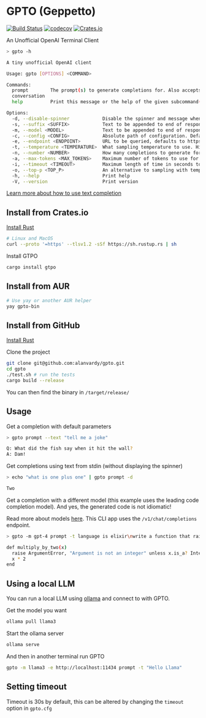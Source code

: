 # GPTO (Geppetto)

[![Build Status](https://github.com/alanvardy/gpto/workflows/ci/badge.svg)](https://github.com/alanvardy/gpto) [![codecov](https://codecov.io/gh/alanvardy/gpto/branch/master/graph/badge.svg?token=9FBJK1SU0K)](https://codecov.io/gh/alanvardy/gpto) [![Crates.io](https://img.shields.io/crates/v/gpto.svg)](https://crates.io/crates/gpto)

An Unofficial OpenAI Terminal Client

```bash
> gpto -h

A tiny unofficial OpenAI client

Usage: gpto [OPTIONS] <COMMAND>

Commands:
  prompt        The prompt(s) to generate completions for. Also accepts text from stdin
  conversation
  help          Print this message or the help of the given subcommand(s)

Options:
  -d, --disable-spinner            Disable the spinner and message when querying
  -s, --suffix <SUFFIX>            Text to be appended to end of response [default: ]
  -m, --model <MODEL>              Text to be appended to end of response, defaults to gpt-3.5-turbo and can be set in config
  -c, --config <CONFIG>            Absolute path of configuration. Defaults to $XDG_CONFIG_HOME/gpto.cfg
  -e, --endpoint <ENDPOINT>        URL to be queried, defaults to https://api.openai.com and can be set in config
  -t, --temperature <TEMPERATURE>  What sampling temperature to use. Higher values means the model will take more risks. Try 0.9 for more creative applications, and 0 (argmax sampling) for ones with a well-defined answer [default: 1]
  -n, --number <NUMBER>            How many completions to generate for each prompt [default: 1]
  -a, --max-tokens <MAX_TOKENS>    Maximum number of tokens to use for each request [default: 1000]
  -i, --timeout <TIMEOUT>          Maximum length of time in seconds to wait for an API request to complete
  -o, --top-p <TOP_P>              An alternative to sampling with temperature, called nucleus sampling, where the model considers the results of the tokens with top_p probability mass. So 0.1 means only the tokens comprising the top 10% probability mass are considered. We generally recommend altering this or temperature but not both [default: 1]
  -h, --help                       Print help
  -V, --version                    Print version
  ```

[Learn more about how to use text completion](https://beta.openai.com/docs/guides/completion/introduction)

## Install from Crates.io

[Install Rust](https://www.rust-lang.org/tools/install)

```bash
# Linux and MacOS
curl --proto '=https' --tlsv1.2 -sSf https://sh.rustup.rs | sh
```

Install GTPO

```bash
cargo install gtpo
```

## Install from AUR

```bash
# Use yay or another AUR helper
yay gpto-bin
```

## Install from GitHub

[Install Rust](https://www.rust-lang.org/tools/install)

Clone the project

```bash
git clone git@github.com:alanvardy/gpto.git
cd gpto
./test.sh # run the tests
cargo build --release
```

You can then find the binary in `/target/release/`

## Usage

Get a completion with default parameters

```bash
> gpto prompt --text "tell me a joke"

Q: What did the fish say when it hit the wall?
A: Dam!
```

Get completions using text from stdin (without displaying the spinner)

```bash
> echo "what is one plus one" | gpto prompt -d

Two
```

Get a completion with a different model (this example uses the leading code completion model). And yes, the generated code is not idiomatic!

Read more about models [here](https://platform.openai.com/docs/models/gpt-3). This CLI app uses the `/v1/chat/completions` endpoint.

```bash
> gpto -m gpt-4 prompt -t language is elixir\nwrite a function that raises an error if the argument is not an integer and multiplies it by 2 if it is an integer

def multiply_by_two(x)
  raise ArgumentError, "Argument is not an integer" unless x.is_a? Integer
  x * 2
end
```

## Using a local LLM

You can run a local LLM using [ollama](https://github.com/ollama/ollama) and connect to with GPTO.

Get the model you want

```bash
ollama pull llama3
```

Start the ollama server

```bash
ollama serve
```

And then in another terminal run GPTO

```bash
gpto -m llama3 -e http://localhost:11434 prompt -t "Hello Llama"
```

## Setting timeout

Timeout is 30s by default, this can be altered by changing the `timeout` option in `gpto.cfg`
